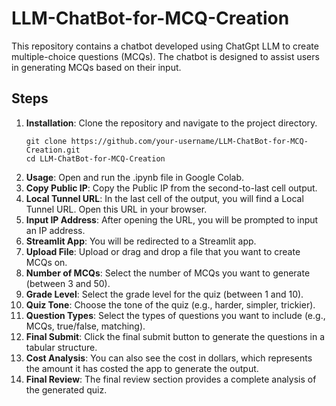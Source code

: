 # LLM-ChatBot-for-MCQ-Creation

This repository contains a chatbot developed using ChatGpt LLM to create multiple-choice questions (MCQs). The chatbot is designed to assist users in generating MCQs based on their input.

## Steps

1. **Installation**: Clone the repository and navigate to the project directory.
   ```shell
   git clone https://github.com/your-username/LLM-ChatBot-for-MCQ-Creation.git
   cd LLM-ChatBot-for-MCQ-Creation

2.  **Usage**: Open and run the .ipynb file in Google Colab.
3.  **Copy Public IP**: Copy the Public IP from the second-to-last cell output.
4.  **Local Tunnel URL**: In the last cell of the output, you will find a Local Tunnel URL. Open this URL in your browser.
5.  **Input IP Address**: After opening the URL, you will be prompted to input an IP address.
6.  **Streamlit App**: You will be redirected to a Streamlit app.
7.  **Upload File**: Upload or drag and drop a file that you want to create MCQs on.
8.  **Number of MCQs**: Select the number of MCQs you want to generate (between 3 and 50).
9.  **Grade Level**: Select the grade level for the quiz (between 1 and 10).
10.  **Quiz Tone**: Choose the tone of the quiz (e.g., harder, simpler, trickier).
11.  **Question Types**: Select the types of questions you want to include (e.g., MCQs, true/false, matching).
12.  **Final Submit**: Click the final submit button to generate the questions in a tabular structure.
13.  **Cost Analysis**: You can also see the cost in dollars, which represents the amount it has costed the app to generate the output.
14.  **Final Review**: The final review section provides a complete analysis of the generated quiz.

